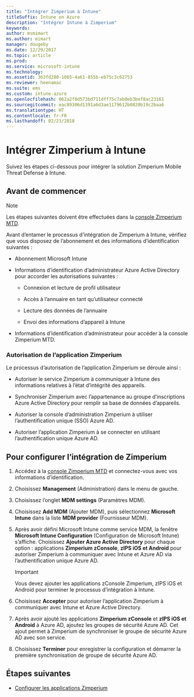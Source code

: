 ```yaml
---
title: "Intégrer Zimperium à Intune"
titleSuffix: Intune on Azure
description: "Intégrer Intune à Zimperium"
keywords: 
author: msmimart
ms.author: mimart
manager: dougeby
ms.date: 12/29/2017
ms.topic: article
ms.prod: 
ms.service: microsoft-intune
ms.technology: 
ms.assetid: 363fd280-1865-4a61-855b-eb75c3c62753
ms.reviewer: heenamac
ms.suite: ems
ms.custom: intune-azure
ms.openlocfilehash: 062a2f0d573bd711dff75c7ab0eb3bef8ac23161
ms.sourcegitcommit: eac89306d1391a6d3ae1179612b0820b19c2baa6
ms.translationtype: HT
ms.contentlocale: fr-FR
ms.lasthandoff: 02/23/2018
---
```

# <a name="integrate-zimperium-with-intune"></a>Intégrer Zimperium à Intune

Suivez les étapes ci-dessous pour intégrer la solution Zimperium Mobile Threat Defense à Intune.

## <a name="before-you-begin"></a>Avant de commencer

> [!NOTE]
> Les étapes suivantes doivent être effectuées dans la [console Zimperium MTD](https://staging2-console.zimperium.com).

Avant d’entamer le processus d’intégration de Zimperium à Intune, vérifiez que vous disposez de l’abonnement et des informations d’identification suivantes :

-   Abonnement Microsoft Intune

-   Informations d’identification d’administrateur Azure Active Directory pour accorder les autorisations suivantes :

    -   Connexion et lecture de profil utilisateur

    -   Accès à l’annuaire en tant qu’utilisateur connecté

    -   Lecture des données de l’annuaire

    -   Envoi des informations d’appareil à Intune

-   Informations d’identification d’administrateur pour accéder à la console Zimperium MTD.

### <a name="zimperium-app-authorization"></a>Autorisation de l’application Zimperium

Le processus d’autorisation de l’application Zimperium se déroule ainsi :

-   Autoriser le service Zimperium à communiquer à Intune des informations relatives à l’état d’intégrité des appareils.

-   Synchroniser Zimperium avec l’appartenance au groupe d’inscriptions Azure Active Directory pour remplir sa base de données d’appareils.

-   Autoriser la console d’administration Zimperium à utiliser l’authentification unique (SSO) Azure AD.

-   Autoriser l’application Zimperium à se connecter en utilisant l’authentification unique Azure AD.

## <a name="to-set-up-zimperium-integration"></a>Pour configurer l’intégration de Zimperium

1.  Accédez à la [console Zimperium MTD](https://staging2-console.zimperium.com) et connectez-vous avec vos informations d’identification.

2.  Choisissez **Management** (Administration) dans le menu de gauche.

3.  Choisissez l’onglet **MDM settings** (Paramètres MDM).

4.  Choisissez **Add MDM** (Ajouter MDM), puis sélectionnez **Microsoft Intune** dans la liste **MDM provider** (Fournisseur MDM).

5.  Après avoir défini Microsoft Intune comme service MDM, la fenêtre **Microsoft Intune Configuration** (Configuration de Microsoft Intune) s’affiche. Choisissez **Ajouter Azure Active Directory** pour chaque option : applications **Zimperium zConsole**, **zIPS iOS et Android** pour autoriser Zimperium à communiquer avec Intune et Azure AD via l’authentification unique Azure AD.

    > [!IMPORTANT]
    > Vous devez ajouter les applications zConsole Zimperium, zIPS iOS et Android pour terminer le processus d’intégration à Intune.

6.  Choisissez **Accepter** pour autoriser l’application Zimperium à communiquer avec Intune et Azure Active Directory.

7.  Après avoir ajouté les applications **Zimperium zConsole** et **zIPS iOS et Android** à Azure AD, ajoutez les groupes de sécurité Azure AD. Cet ajout permet à Zimperium de synchroniser le groupe de sécurité Azure AD avec son service.

8.  Choisissez **Terminer** pour enregistrer la configuration et démarrer la première synchronisation de groupe de sécurité Azure AD.

## <a name="next-steps"></a>Étapes suivantes

-   [Configurer les applications Zimperium](mtd-apps-ios-app-configuration-policy-add-assign.md)
